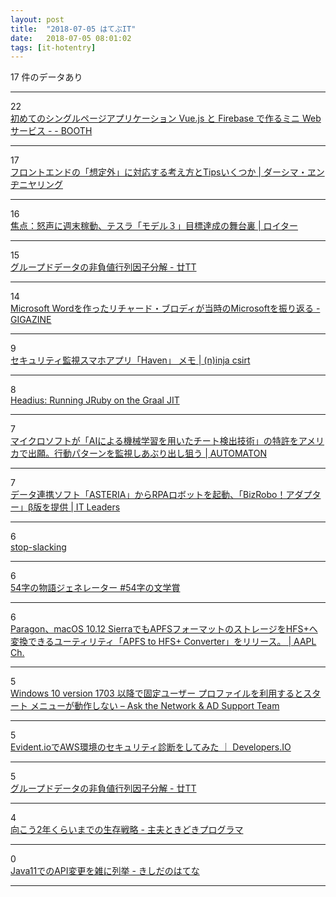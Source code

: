 ```yaml
---
layout: post
title:  "2018-07-05 はてぶIT"
date:   2018-07-05 08:01:02
tags: [it-hotentry]
---
```

17 件のデータあり

<hr><div class="row">
<div class="col-1"><span class="badge badge-pill badge-success h2">22</span></div>
<div class="col-11"><a href='https://booth.pm/ja/items/829853' target='_blank'>初めてのシングルページアプリケーション Vue.js と Firebase で作るミニ Web サービス - - BOOTH</a></div>
</div>
<hr>
<div class="row">
<div class="col-1"><span class="badge badge-pill badge-success h2">17</span></div>
<div class="col-11"><a href='https://necomesi.jp/blog/tsmd/posts/229' target='_blank'>フロントエンドの「想定外」に対応する考え方とTipsいくつか | ダーシマ・ヱンヂニヤリング</a></div>
</div>
<hr>
<div class="row">
<div class="col-1"><span class="badge badge-pill badge-success h2">16</span></div>
<div class="col-11"><a href='https://jp.reuters.com/article/idJPKBN1JU0KM' target='_blank'>焦点：怒声に週末稼動、テスラ「モデル３」目標達成の舞台裏 | ロイター</a></div>
</div>
<hr>
<div class="row">
<div class="col-1"><span class="badge badge-pill badge-success h2">15</span></div>
<div class="col-11"><a href='http://abrahamcow.hatenablog.com/entry/2018/07/05/023446' target='_blank'>グループドデータの非負値行列因子分解 - 廿TT</a></div>
</div>
<hr>
<div class="row">
<div class="col-1"><span class="badge badge-pill badge-success h2">14</span></div>
<div class="col-11"><a href='https://gigazine.net/news/20180704-microsoft-early-days/' target='_blank'>Microsoft Wordを作ったリチャード・ブロディが当時のMicrosoftを振り返る - GIGAZINE</a></div>
</div>
<hr>
<div class="row">
<div class="col-1"><span class="badge badge-pill badge-success h2">9</span></div>
<div class="col-11"><a href='http://csirt.ninja/?p=1474' target='_blank'>セキュリティ監視スマホアプリ「Haven」 メモ | (n)inja csirt</a></div>
</div>
<hr>
<div class="row">
<div class="col-1"><span class="badge badge-pill badge-success h2">8</span></div>
<div class="col-11"><a href='http://blog.headius.com/2018/07/running-jruby-on-graal-jit.html' target='_blank'>Headius: Running JRuby on the Graal JIT</a></div>
</div>
<hr>
<div class="row">
<div class="col-1"><span class="badge badge-pill badge-success h2">7</span></div>
<div class="col-11"><a href='http://jp.automaton.am/articles/newsjp/20180704-71399/' target='_blank'>マイクロソフトが「AIによる機械学習を用いたチート検出技術」の特許をアメリカで出願。行動パターンを監視しあぶり出し狙う | AUTOMATON</a></div>
</div>
<hr>
<div class="row">
<div class="col-1"><span class="badge badge-pill badge-success h2">7</span></div>
<div class="col-11"><a href='https://it.impressbm.co.jp/articles/-/16354' target='_blank'>データ連携ソフト「ASTERIA」からRPAロボットを起動、「BizRobo！アダプター」β版を提供 | IT Leaders</a></div>
</div>
<hr>
<div class="row">
<div class="col-1"><span class="badge badge-pill badge-success h2">6</span></div>
<div class="col-11"><a href='https://kevinlynagh.com/stop-slacking/' target='_blank'>stop-slacking</a></div>
</div>
<hr>
<div class="row">
<div class="col-1"><span class="badge badge-pill badge-success h2">6</span></div>
<div class="col-11"><a href='https://ujiqn.github.io/54-novel/' target='_blank'>54字の物語ジェネレーター #54字の文学賞</a></div>
</div>
<hr>
<div class="row">
<div class="col-1"><span class="badge badge-pill badge-success h2">6</span></div>
<div class="col-11"><a href='https://applech2.com/archives/20180704-paragon-apfs-to-hfs-converter.html' target='_blank'>Paragon、macOS 10.12 SierraでもAPFSフォーマットのストレージをHFS+へ変換できるユーティリティ「APFS to HFS+ Converter」をリリース。 | AAPL Ch.</a></div>
</div>
<hr>
<div class="row">
<div class="col-1"><span class="badge badge-pill badge-success h2">5</span></div>
<div class="col-11"><a href='https://blogs.technet.microsoft.com/jpntsblog/2018/06/27/win10_mandatoryuserprofile/' target='_blank'>Windows 10 version 1703 以降で固定ユーザー プロファイルを利用するとスタート メニューが動作しない – Ask the Network & AD Support Team</a></div>
</div>
<hr>
<div class="row">
<div class="col-1"><span class="badge badge-pill badge-success h2">5</span></div>
<div class="col-11"><a href='https://dev.classmethod.jp/security/using-evidentio-for-security-diagnosis-of-aws/' target='_blank'>Evident.ioでAWS環境のセキュリティ診断をしてみた ｜ Developers.IO</a></div>
</div>
<hr>
<div class="row">
<div class="col-1"><span class="badge badge-pill badge-success h2">5</span></div>
<div class="col-11"><a href='https://ift.tt/2KzMByM' target='_blank'>グループドデータの非負値行列因子分解 - 廿TT</a></div>
</div>
<hr>
<div class="row">
<div class="col-1"><span class="badge badge-pill badge-success h2">4</span></div>
<div class="col-11"><a href='http://masayuki14.hatenablog.com/entry/2018/07/04/220000' target='_blank'>向こう2年くらいまでの生存戦略 - 主夫ときどきプログラマ</a></div>
</div>
<hr>
<div class="row">
<div class="col-1"><span class="badge badge-pill badge-success h2">0</span></div>
<div class="col-11"><a href='http://d.hatena.ne.jp/nowokay/20180704#1530712754' target='_blank'>Java11でのAPI変更を雑に列挙 - きしだのはてな</a></div>
</div>
<hr>
